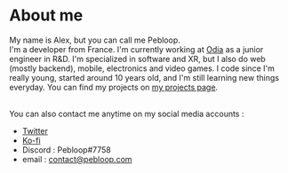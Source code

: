 # About me

My name is Alex, but you can call me Pebloop.<br />
I'm a developer from France. I'm currently working at <a href="https://www.odialab.com/">Odia</a> as a junior engineer in R&D.
I'm specialized in software and XR, but I also do web (mostly backend), mobile, electronics and video games.
I code since I'm really young, started around 10 years old, and I'm still learning new things everyday.
You can find my projects on <a href="/projects">my projects page</a>.<br /><br />

You can also contact me anytime on my social media accounts :<br>
	<ul>
		<li><a href="https://twitter.com/pebloop">Twitter</a></li>
		<li><a href="https://ko-fi.com/pebloop">Ko-fi</a></li>
		<li>Discord : Pebloop#7758</li>
		<li>email : contact@pebloop.com</li>
	</ul>